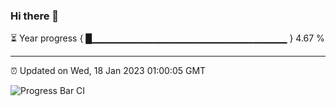 ### Hi there 👋

⏳ Year progress { █▁▁▁▁▁▁▁▁▁▁▁▁▁▁▁▁▁▁▁▁▁▁▁▁▁▁▁▁▁ } 4.67 %

---

⏰ Updated on Wed, 18 Jan 2023 01:00:05 GMT

![Progress Bar CI](https://github.com/liununu/liununu/workflows/Progress%20Bar%20CI/badge.svg)

